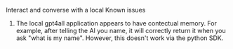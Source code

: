 Interact and converse with a local 
Known issues
  1. The local gpt4all application appears to have contectual memory. For example, after telling the AI you name, it will correctly return it when you ask "what is my name". However, this doesn't work via the python SDK.
